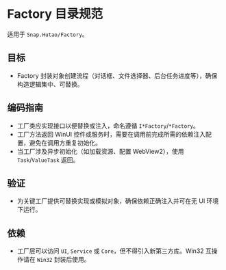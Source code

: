 # Factory 目录规范

适用于 `Snap.Hutao/Factory`。

## 目标
- Factory 封装对象创建流程（对话框、文件选择器、后台任务进度等），确保构造逻辑集中、可替换。

## 编码指南
- 工厂类应实现接口以便替换或注入，命名遵循 `I*Factory`/`*Factory`。
- 工厂方法返回 WinUI 控件或服务时，需要在调用前完成所需的依赖注入配置，避免在调用方重复初始化。
- 当工厂涉及异步初始化（如加载资源、配置 WebView2），使用 `Task`/`ValueTask` 返回。

## 验证
- 为关键工厂提供可替换实现或模拟对象，确保依赖正确注入并可在无 UI 环境下运行。

## 依赖
- 工厂层可以访问 `UI`, `Service` 或 `Core`，但不得引入新第三方库。Win32 互操作请在 `Win32` 封装后使用。
